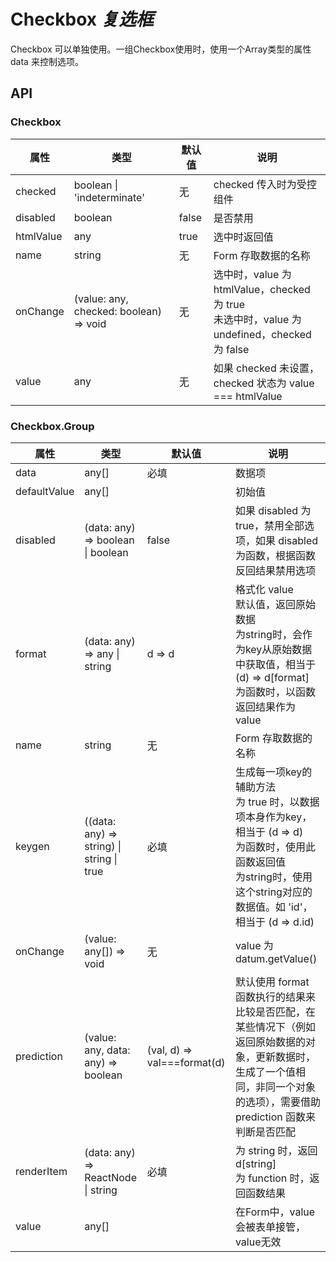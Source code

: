 # Checkbox *复选框*

Checkbox 可以单独使用。一组Checkbox使用时，使用一个Array类型的属性 data 来控制选项。

<example />

## API

### Checkbox

| 属性 | 类型 | 默认值 | 说明 |
| --- | --- | --- | --- |
| checked | boolean \| 'indeterminate' | 无 | checked 传入时为受控组件 |
| disabled | boolean | false | 是否禁用 |
| htmlValue | any | true | 选中时返回值 |
| name | string | 无 | Form 存取数据的名称 |
| onChange | (value: any, checked: boolean) => void | 无 | 选中时，value 为 htmlValue，checked 为 true<br />未选中时，value 为 undefined，checked 为 false |
| value | any | 无 | 如果 checked 未设置，checked 状态为 value === htmlValue |

### Checkbox.Group

| 属性 | 类型 | 默认值 | 说明 |
| --- | --- | --- | --- |
| data | any[] | 必填 | 数据项 |
| defaultValue | any[] | | 初始值 |
| disabled | (data: any) => boolean \| boolean | false | 如果 disabled 为 true，禁用全部选项，如果 disabled 为函数，根据函数反回结果禁用选项 |
| format | (data: any) => any \| string | d => d | 格式化 value<br />默认值，返回原始数据<br />为string时，会作为key从原始数据中获取值，相当于 (d) => d[format]<br /> 为函数时，以函数返回结果作为 value |
| name | string | 无 | Form 存取数据的名称 |
| keygen | ((data: any) => string) \| string \| true | 必填 | 生成每一项key的辅助方法<br />为 true 时，以数据项本身作为key，相当于 (d => d)<br />为函数时，使用此函数返回值<br />为string时，使用这个string对应的数据值。如 'id'，相当于 (d => d.id) |
| onChange | (value: any[]) => void | 无 | value 为 datum.getValue() |
| prediction | (value: any, data: any) => boolean |  (val, d) => val===format(d) | 默认使用 format 函数执行的结果来比较是否匹配，在某些情况下（例如返回原始数据的对象，更新数据时，生成了一个值相同，非同一个对象的选项），需要借助 prediction 函数来判断是否匹配 |
| renderItem | (data: any) => ReactNode \| string | 必填 | 为 string 时，返回 d\[string]<br />为 function 时，返回函数结果 |
| value | any[] | | 在Form中，value会被表单接管，value无效 |
